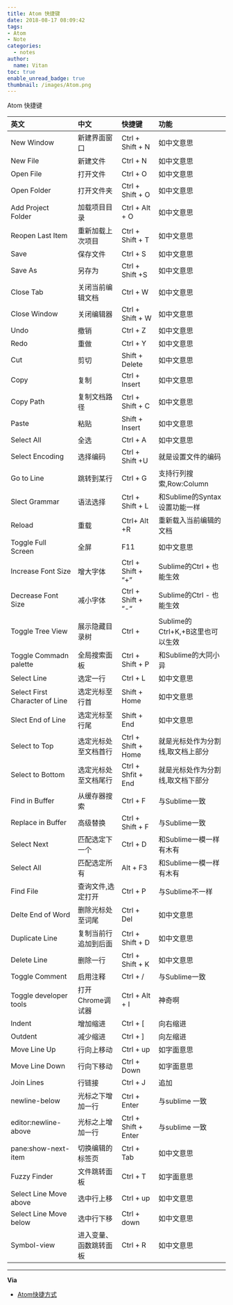 ```yaml
---
title: Atom 快捷键
date: 2018-08-17 08:09:42
tags:
- Atom
- Note
categories:
  - notes
author:
  name: Vitan
toc: true
enable_unread_badge: true
thumbnail: /images/Atom.png
---
```

Atom 快捷键
<!--more-->

|英文	|中文	|快捷键|	功能|
|:---|:---|:---|:---|
|New Window	|新建界面窗口	|Ctrl + Shift + N	|如中文意思|
|New File	|新建文件	|Ctrl + N	|如中文意思|
|Open File	|打开文件	|Ctrl + O	|如中文意思|
|Open Folder	|打开文件夹	|Ctrl + Shift + O	|如中文意思|
|Add Project Folder	|加载项目目录	|Ctrl + Alt + O	|如中文意思|
|Reopen Last Item	|重新加载上次项目|	Ctrl + Shift + T	|如中文意思|
|Save	|保存文件	|Ctrl + S	|如中文意思|
|Save As	|另存为	|Ctrl + Shift +S	|如中文意思|
|Close Tab	|关闭当前编辑文档	|Ctrl + W	|如中文意思|
|Close Window	|关闭编辑器	|Ctrl + Shift + W	|如中文意思|
|Undo	|撤销	|Ctrl + Z	|如中文意思|
|Redo	|重做	|Ctrl + Y	|如中文意思|
|Cut	|剪切	|Shift + Delete	|如中文意思|
|Copy	|复制	|Ctrl + Insert	|如中文意思|
|Copy Path	|复制文档路径	|Ctrl + Shift + C	|如中文意思|
|Paste	|粘贴	|Shift + Insert	|如中文意思|
|Select All	|全选	|Ctrl + A	|如中文意思|
|Select Encoding	|选择编码	|Ctrl + Shift +U	|就是设置文件的编码|
|Go to Line	|跳转到某行	|Ctrl + G	|支持行列搜索,Row:Column|
|Slect Grammar	|语法选择	|Ctrl + Shift + L	|和Sublime的Syntax设置功能一样|
|Reload	|重载	|Ctrl+ Alt +R	|重新载入当前编辑的文档|
|Toggle Full Screen	|全屏|F11	|如中文意思|
|Increase Font Size	|增大字体	|Ctrl + Shift + “+”|	Sublime的Ctrl + 也能生效|
|Decrease Font Size	|减小字体	|Ctrl + Shift + “-“	|Sublime的Ctrl - 也能生效|
|Toggle Tree View	|展示隐藏目录树	|Ctrl + |Sublime的Ctrl+K,+B这里也可以生效	|
|Toggle Commadn palette	|全局搜索面板|	Ctrl + Shift + P	|和Sublime的大同小异|
|Select Line|	选定一行|	Ctrl + L|	如中文意思|
|Select First Character of Line	|选定光标至行首|	Shift + Home|	如中文意思|
|Slect End of Line	|选定光标至行尾|	Shift + End	|如中文意思|
|Select to Top|	选定光标处至文档首行|	Ctrl + Shift + Home	|就是光标处作为分割线,取文档上部分|
|Select to Bottom	|选定光标处至文档尾行	|Ctrl + Shfit + End|	就是光标处作为分割线,取文档下部分|
|Find in Buffer	|从缓存器搜索|	Ctrl + F	|与Sublime一致|
|Replace in Buffer	|高级替换|	Ctrl + Shift + F	|与Sublime一致|
|Select Next|	匹配选定下一个	|Ctrl + D	|和Sublime一模一样有木有|
|Select All|	匹配选定所有|	Alt + F3|	和Sublime一模一样有木有|
|Find File	|查询文件,选定打开|	Ctrl + P	|与Sublime不一样|
|Delte End of Word	|删除光标处至词尾	|Ctrl + Del	|如中文意思|
|Duplicate Line|复制当前行追加到后面|Ctrl + Shift + D	|如中文意思|
|Delete Line	|删除一行|	Ctrl + Shift + K	|如中文意思|
|Toggle Comment	|启用注释|	Ctrl + /	|与Sublime一致|
|Toggle developer tools|	打开Chrome调试器	|Ctrl + Alt + I	|神奇啊|
|Indent	|增加缩进	|Ctrl + [	|向右缩进|
|Outdent	|减少缩进|	Ctrl + ]	|向左缩进|
|Move Line Up	|行向上移动	|Ctrl + up	|如字面意思|
|Move Line Down	|行向下移动|	Ctrl + Down	|如字面意思|
|Join Lines	|行链接	|Ctrl + J	|追加|
|newline-below	|光标之下增加一行	|Ctrl + Enter	|与sublime 一致|
|editor:newline-above	|光标之上增加一行|	Ctrl + Shift + Enter	|与sublime 一致|
|pane:show-next-item	|切换编辑的标签页|	Ctrl + Tab|	如中文意思|
|Fuzzy Finder	|文件跳转面板|	Ctrl + T	|如字面意思|
|Select Line Move above	|选中行上移|	Ctrl + up	|如中文意思|
|Select Line Move below	|选中行下移|	Ctrl + down	|如中文意思|
|Symbol-view	|进入变量、函数跳转面板|Ctrl + R	|如中文意思|


---
**Via**
- [Atom快捷方式](https://blog.csdn.net/crper/article/details/45674649)
